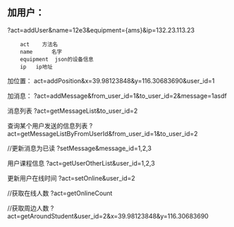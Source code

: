 加用户：
---
?act=addUser&name=12e3&equipment={ams}&ip=132.23.113.23
```
    act    方法名
    name      名字
    equipment  json的设备信息
    ip   ip地址
```
加位置：
act=addPosition&x=39.98123848&y=116.30683690&user_id=1

加消息：
?act=addMessage&from_user_id=1&to_user_id=2&message=1asdf

消息列表
?act=getMessageList&to_user_id=2

查询某个用户发送的信息列表
?act=getMessageListByFromUserId&from_user_id=1&to_user_id=2

//更新消息为已读
?setMessage&message_id=1,2,3

用户课程信息
?act=getUserOtherList&user_id=1,2,3

更新用户在线时间
?act=setOnline&user_id=2

//获取在线人数
?act=getOnlineCount

//获取周边人数
?act=getAroundStudent&user_id=2&x=39.98123848&y=116.30683690